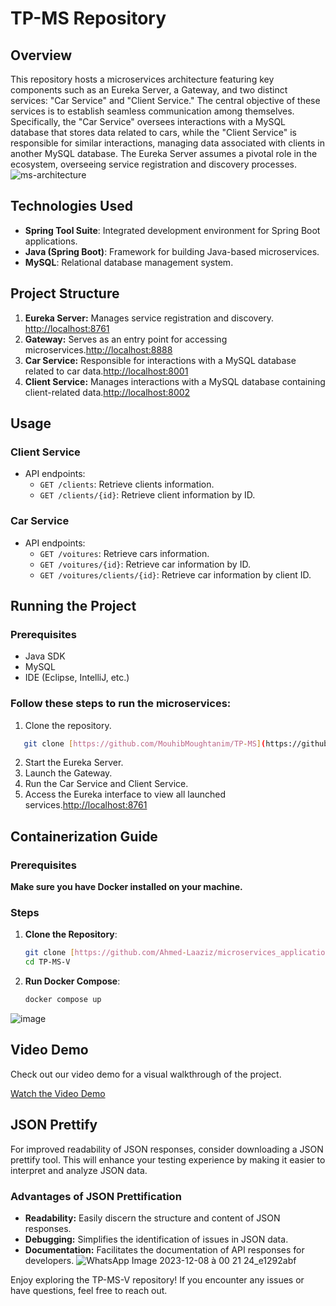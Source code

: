 # TP-MS Repository

## Overview

This repository hosts a microservices architecture featuring key components such as an Eureka Server, a Gateway, and two distinct services: "Car Service" and "Client Service." The central objective of these services is to establish seamless communication among themselves. Specifically, the "Car Service" oversees interactions with a MySQL database that stores data related to cars, while the "Client Service" is responsible for similar interactions, managing data associated with clients in another MySQL database. The Eureka Server assumes a pivotal role in the ecosystem, overseeing service registration and discovery processes.
![ms-architecture](https://github.com/MouhibMoughtanim/TP-MS/assets/101598112/3978acc4-9fd2-4097-af0a-647c83284d61)

## Technologies Used

- **Spring Tool Suite**: Integrated development environment for Spring Boot applications.
- **Java (Spring Boot)**: Framework for building Java-based microservices.
- **MySQL**: Relational database management system.

## Project Structure

1. **Eureka Server:** Manages service registration and discovery. [http://localhost:8761](http://localhost:8761)
2. **Gateway:** Serves as an entry point for accessing microservices.[http://localhost:8888](http://localhost:8888)
3. **Car Service:** Responsible for interactions with a MySQL database related to car data.[http://localhost:8001](http://localhost:8001)
4. **Client Service:** Manages interactions with a MySQL database containing client-related data.[http://localhost:8002](http://localhost:8002)

## Usage

### Client Service


- API endpoints:
  - `GET /clients`: Retrieve clients information.
  - `GET /clients/{id}`: Retrieve client information by ID.
  <!-- Provide additional usage details or examples -->

### Car Service

- API endpoints:
  -  `GET /voitures`: Retrieve cars information.
  - `GET /voitures/{id}`: Retrieve car information by ID.
  - `GET /voitures/clients/{id}`: Retrieve car information by client ID.



## Running the Project

### Prerequisites

- Java SDK
- MySQL
- IDE (Eclipse, IntelliJ, etc.)

### Follow these steps to run the microservices:

1. Clone the repository.
 ```bash
    git clone [https://github.com/MouhibMoughtanim/TP-MS](https://github.com/MouhibMoughtanim/TP-MS-V)
 ```
2. Start the Eureka Server.
3. Launch the Gateway.
4. Run the Car Service and Client Service.
5. Access the Eureka interface to view all launched services.[http://localhost:8761](http://localhost:8761)

## Containerization Guide
### Prerequisites
 **Make sure you have Docker installed on your machine.**
### Steps
1. **Clone the Repository**: 
   ```bash
   git clone [https://github.com/Ahmed-Laaziz/microservices_application/edit/master](https://github.com/MouhibMoughtanim/TP-MS-V)
   cd TP-MS-V
2. **Run Docker Compose**:
   ```bash
   docker compose up
   
![image](https://github.com/MouhibMoughtanim/TP-MS-V/assets/101598112/1a3d7600-94de-4eb0-a748-7f481ded0c2d)


## Video Demo

Check out our video demo for a visual walkthrough of the project.

[Watch the Video Demo](https://mega.nz/file/NchBBSYZ#PbGjDmo1oRyORS1_0DfxgWDDujvwEV1OADwzYeqeecU)


## JSON Prettify

For improved readability of JSON responses, consider downloading a JSON prettify tool. This will enhance your testing experience by making it easier to interpret and analyze JSON data.

### Advantages of JSON Prettification

- **Readability:** Easily discern the structure and content of JSON responses.
- **Debugging:** Simplifies the identification of issues in JSON data.
- **Documentation:** Facilitates the documentation of API responses for developers.
![WhatsApp Image 2023-12-08 à 00 21 24_e1292abf](https://github.com/MouhibMoughtanim/TP-MS/assets/101598112/92db3b65-aca9-482b-8d44-b1937884e606)

Enjoy exploring the TP-MS-V repository! If you encounter any issues or have questions, feel free to reach out.
